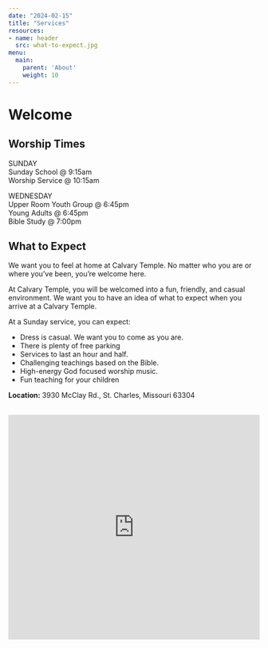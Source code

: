 ```yaml
---
date: "2024-02-15"
title: "Services"
resources:
- name: header
  src: what-to-expect.jpg
menu:
  main:
    parent: 'About'
    weight: 10
---
```


# Welcome

## Worship Times
SUNDAY  
Sunday School @ 9:15am  
Worship Service @ 10:15am  

WEDNESDAY  
Upper Room Youth Group @ 6:45pm  
Young Adults @ 6:45pm  
Bible Study @ 7:00pm  

## What to Expect
We want you to feel at home at Calvary Temple. No matter who you are or where you’ve been, you’re welcome here.

At Calvary Temple, you will be welcomed into a fun, friendly, and casual environment. We want you to have an idea of what to expect when you arrive at a Calvary Temple.

At a Sunday service, you can expect:
<ul>
<li>Dress is casual. We want you to come as you are.
<li>There is plenty of free parking
<li>Services to last an hour and half.
<li>Challenging teachings based on the Bible.
<li>High-energy God focused worship music.
<li>Fun teaching for your children
</ul>

**Location:** 3930 McClay Rd., St. Charles, Missouri 63304

<br />


<iframe src="https://www.google.com/maps/embed?pb=!1m18!1m12!1m3!1d5092.330625601647!2d-90.59322288727952!3d38.756716454872745!2m3!1f0!2f0!3f0!3m2!1i1024!2i768!4f13.1!3m3!1m2!1s0x87ded61fda816173%3A0xdca86e7edfe945d1!2sCalvary%20Temple!5e1!3m2!1sen!2sus!4v1734305209306!5m2!1sen!2sus" width="100%" height="450" style="border:0;" allowfullscreen="" loading="lazy" referrerpolicy="no-referrer-when-downgrade"></iframe>


